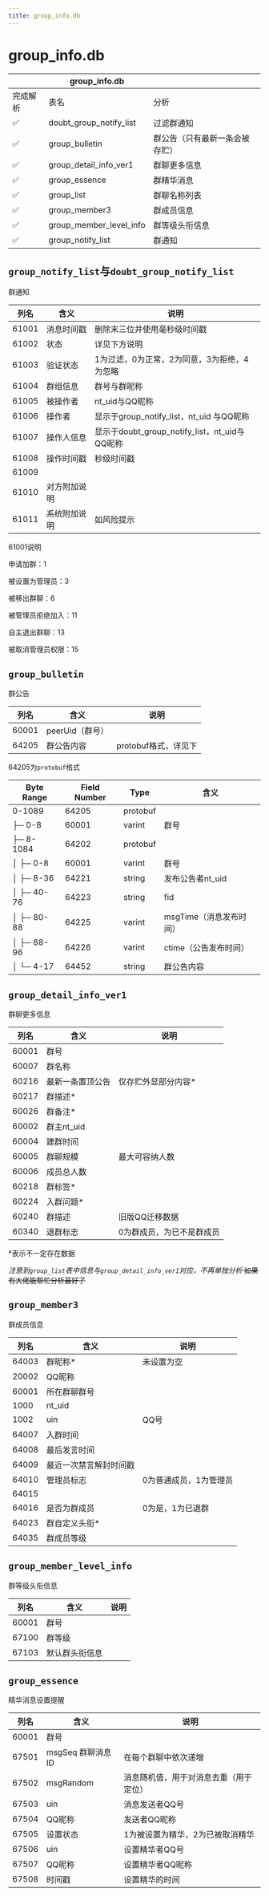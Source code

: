 ```yaml
---
title: group_info.db
---
```


# group_info.db
|          | group_info.db           |                                |
| -------- | ----------------------- | ------------------------------ |
| 完成解析 | 表名                    | 分析                           |
| ✅        | doubt_group_notify_list | 过滤群通知                     |
| ✅        | group_bulletin          | 群公告（只有最新一条会被存贮） |
| ✅        | group_detail_info_ver1  | 群聊更多信息                   |
| ✅        | group_essence           | 群精华消息                     |
| ✅        | group_list              | 群聊名称列表                   |
| ✅        | group_member3           | 群成员信息                     |
| ✅        | group_member_level_info | 群等级头衔信息                 |
| ✅        | group_notify_list       | 群通知                         |

## `group_notify_list`与`doubt_group_notify_list` 
群通知

| 列名  | 含义         | 说明                                          |
| ----- | ------------ | --------------------------------------------- |
| 61001 | 消息时间戳   | 删除末三位并使用毫秒级时间戳                  |
| 61002 | 状态         | 详见下方说明                                  |
| 61003 | 验证状态     | 1为过滤，0为正常，2为同意，3为拒绝，4为忽略   |
| 61004 | 群组信息     | 群号与群昵称                                  |
| 61005 | 被操作者     | nt_uid与QQ昵称                                |
| 61006 | 操作者       | 显示于group_notify_list，nt_uid 与QQ昵称      |
| 61007 | 操作人信息   | 显示于doubt_group_notify_list，nt_uid与QQ昵称 |
| 61008 | 操作时间戳   | 秒级时间戳                                    |
| 61009 |              |                                               |
| 61010 | 对方附加说明 |                                               |
| 61011 | 系统附加说明 | 如风险提示                                    |

61001说明

申请加群：1

被设置为管理员：3

被移出群聊：6

被管理员拒绝加入：11

自主退出群聊：13

被取消管理员权限：15

## `group_bulletin`
群公告

| 列名  | 含义            | 说明                 |
| ----- | --------------- | -------------------- |
| 60001 | peerUid（群号） |                      |
| 64205 | 群公告内容      | protobuf格式，详见下 |

64205为`protobuf`格式

| Byte Range      | Field Number | Type     | 含义                    |
| --------------- | ------------ | -------- | ----------------------- |
| 0-1089          | 64205        | protobuf |                         |
| ├─ 0-8          | 60001        | varint   | 群号                    |
| ├─ 8-1084       | 64202        | protobuf |                         |
| │  ├─ 0-8       | 60001        | varint   | 群号                    |
| │  ├─ 8-36      | 64221        | string   | 发布公告者nt_uid        |
| │  ├─ 40-76     | 64223        | string   | fid                     |
| │  ├─ 80-88     | 64225        | varint   | msgTime（消息发布时间） |
| │  ├─ 88-96     | 64226        | varint   | ctime（公告发布时间）   |
| │       └─ 4-17 | 64452        | string   | 群公告内容              |

## `group_detail_info_ver1`
群聊更多信息

| 列名  | 含义             | 说明                      |
| ----- | ---------------- | ------------------------- |
| 60001 | 群号             |                           |
| 60007 | 群名称           |                           |
| 60216 | 最新一条置顶公告 | 仅存贮外显部分内容*       |
| 60217 | 群描述*          |                           |
| 60026 | 群备注*          |                           |
| 60002 | 群主nt_uid       |                           |
| 60004 | 建群时间         |                           |
| 60005 | 群聊规模         | 最大可容纳人数            |
| 60006 | 成员总人数       |                           |
| 60218 | 群标签*          |                           |
| 60224 | 入群问题*        |                           |
| 60240 | 群描述           | 旧版QQ迁移数据            |
| 60340 | 退群标志         | 0为群成员，为已不是群成员 |

*表示不一定存在数据

*注意到`group_list`表中信息与`group_detail_info_ver1`对应，不再单独分析*·~~如果有大佬能帮忙分析最好了~~

## `group_member3`
群成员信息

| 列名  | 含义                   | 说明                   |
| ----- | ---------------------- | ---------------------- |
| 64003 | 群昵称*                | 未设置为空             |
| 20002 | QQ昵称                 |                        |
| 60001 | 所在群聊群号           |                        |
| 1000  | nt_uid                 |                        |
| 1002  | uin                    | QQ号                   |
| 64007 | 入群时间               |                        |
| 64008 | 最后发言时间           |                        |
| 64009 | 最近一次禁言解封时间戳 |                        |
| 64010 | 管理员标志             | 0为普通成员，1为管理员 |
| 64015 |                        |                        |
| 64016 | 是否为群成员           | 0为是，1为已退群       |
| 64023 | 群自定义头衔*          |                        |
| 64035 | 群成员等级             |                        |

## `group_member_level_info`
群等级头衔信息

| 列名  | 含义           | 说明 |
| ----- | -------------- | ---- |
| 60001 | 群号           |      |
| 67100 | 群等级         |      |
| 67103 | 默认群头衔信息 |      |

## `group_essence`
精华消息设置提醒

| 列名  | 含义              | 说明                                   |
| ----- | ----------------- | -------------------------------------- |
| 60001 | 群号              |                                        |
| 67501 | msgSeq 群聊消息ID | 在每个群聊中依次递增                   |
| 67502 | msgRandom         | 消息随机值，用于对消息去重（用于定位） |
| 67503 | uin               | 消息发送者QQ号                         |
| 67504 | QQ昵称            | 发送者QQ昵称                           |
| 67505 | 设置状态          | 1为被设置为精华，2为已被取消精华       |
| 67506 | uin               | 设置精华者QQ号                         |
| 67507 | QQ昵称            | 设置精华者QQ昵称                       |
| 67508 | 时间戳            | 设置精华的时间                         |

